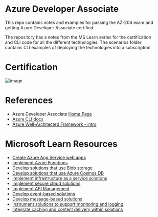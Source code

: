 # Azure Developer Associate

This repo contains notes and examples for passing the AZ-204 exam and getting Azure Developer Associate certified.

The repository has a notes from the MS Learn series for the certification and CLI code for all the different technologies. The scenarios folder contains CLI examples of deploying the technologies into a subscription.

# Certification

![image](https://user-images.githubusercontent.com/12272451/199806122-f2f5ac57-c523-4111-8bd1-58c23bdbe28d.png)

# References

- Azure Developer Associate [Home Page](https://learn.microsoft.com/en-us/certifications/exams/az-204)
- [Azure CLI docs](https://learn.microsoft.com/en-gb/cli/azure/)
- [Azure Well-Architected Framework - intro](https://azure.microsoft.com/en-gb/blog/introducing-the-microsoft-azure-wellarchitected-framework/)

# Microsoft Learn Resources

- [Create Azure App Service web apps](https://learn.microsoft.com/en-us/training/paths/create-azure-app-service-web-apps/)
- [Implement Azure Functions](https://learn.microsoft.com/en-us/training/paths/implement-azure-functions/)
- [Develop solutions that use Blob storage](https://learn.microsoft.com/en-us/training/paths/develop-solutions-that-use-blob-storage/)
- [Develop solutions that use Azure Cosmos DB](https://learn.microsoft.com/en-us/training/paths/az-204-develop-solutions-that-use-azure-cosmos-db/)
- [Implement infrastructure as a service solutions](https://learn.microsoft.com/en-us/training/paths/az-204-implement-iaas-solutions/)
- [Implement secure cloud solutions](https://learn.microsoft.com/en-us/training/paths/az-204-implement-secure-cloud-solutions/)
- [Implement API Management](https://learn.microsoft.com/en-us/training/paths/az-204-implement-api-management/)
- [Develop event-based solutions](https://learn.microsoft.com/en-us/training/paths/az-204-develop-event-based-solutions/)
- [Develop message-based solutions](https://learn.microsoft.com/en-us/training/paths/az-204-develop-message-based-solutions/)
- [Instrument solutions to support monitoring and logging](https://learn.microsoft.com/en-us/training/paths/az-204-instrument-solutions-support-monitoring-logging/)
- [Integrate caching and content delivery within solutions](https://learn.microsoft.com/en-us/training/paths/az-204-integrate-caching-content-delivery-within-solutions/)
